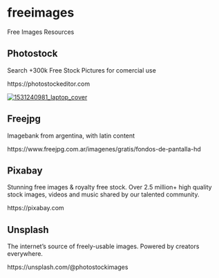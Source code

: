 # freeimages
Free Images Resources

<h2>Photostock</h2>
<p>Search +300k Free Stock Pictures for comercial use</p>
https://photostockeditor.com

<a href="https://photostockeditor.com/free-images/laptop">![1531240981_laptop_cover](https://user-images.githubusercontent.com/11800557/158026383-f59e04b4-c76f-403b-b836-004ddd1b02e7.jpg)</a>

<h2>Freejpg</h2>
<p>Imagebank from argentina, with latin content</p>
https://www.freejpg.com.ar/imagenes/gratis/fondos-de-pantalla-hd

<h2>Pixabay</h2>
<p>Stunning free images & royalty free stock. Over 2.5 million+ high quality stock images, videos and music shared by our talented community.</p>
https://pixabay.com

<h2>Unsplash</h2>
<p>The internet’s source of freely-usable images. Powered by creators everywhere.</p>
https://unsplash.com/@photostockimages


